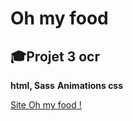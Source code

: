 #  **Oh my food**
## 🎓Projet 3 ocr
**html, Sass**
**Animations css**


[Site Oh my food !]([https://www.example.com](https://neoqenxzin.github.io/OhMyFood/))
